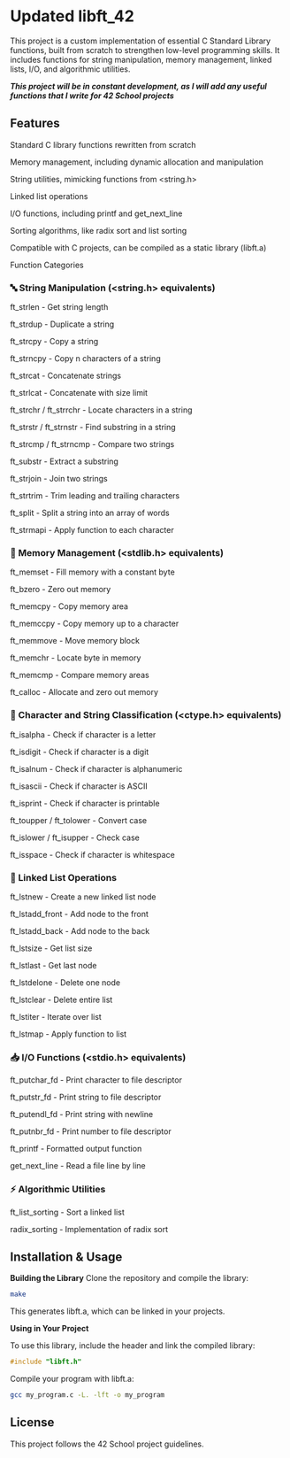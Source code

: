 # Updated libft_42

This project is a custom implementation of essential C Standard Library functions, built from scratch to strengthen low-level programming skills. It includes functions for string manipulation, memory management, linked lists, I/O, and algorithmic utilities.

***This project will be in constant development, as I will add any useful functions that I write for 42 School projects***

## Features

Standard C library functions rewritten from scratch

Memory management, including dynamic allocation and manipulation

String utilities, mimicking functions from <string.h>

Linked list operations

I/O functions, including printf and get_next_line

Sorting algorithms, like radix sort and list sorting

Compatible with C projects, can be compiled as a static library (libft.a)

Function Categories

### 🔤 String Manipulation (<string.h> equivalents)

ft_strlen - Get string length

ft_strdup - Duplicate a string

ft_strcpy - Copy a string

ft_strncpy - Copy n characters of a string

ft_strcat - Concatenate strings

ft_strlcat - Concatenate with size limit

ft_strchr / ft_strrchr - Locate characters in a string

ft_strstr / ft_strnstr - Find substring in a string

ft_strcmp / ft_strncmp - Compare two strings

ft_substr - Extract a substring

ft_strjoin - Join two strings

ft_strtrim - Trim leading and trailing characters

ft_split - Split a string into an array of words

ft_strmapi - Apply function to each character

### 🧠 Memory Management (<stdlib.h> equivalents)

ft_memset - Fill memory with a constant byte

ft_bzero - Zero out memory

ft_memcpy - Copy memory area

ft_memccpy - Copy memory up to a character

ft_memmove - Move memory block

ft_memchr - Locate byte in memory

ft_memcmp - Compare memory areas

ft_calloc - Allocate and zero out memory

### 🔢 Character and String Classification (<ctype.h> equivalents)

ft_isalpha - Check if character is a letter

ft_isdigit - Check if character is a digit

ft_isalnum - Check if character is alphanumeric

ft_isascii - Check if character is ASCII

ft_isprint - Check if character is printable

ft_toupper / ft_tolower - Convert case

ft_islower / ft_isupper - Check case

ft_isspace - Check if character is whitespace

### 🔗 Linked List Operations

ft_lstnew - Create a new linked list node

ft_lstadd_front - Add node to the front

ft_lstadd_back - Add node to the back

ft_lstsize - Get list size

ft_lstlast - Get last node

ft_lstdelone - Delete one node

ft_lstclear - Delete entire list

ft_lstiter - Iterate over list

ft_lstmap - Apply function to list

### 📥 I/O Functions (<stdio.h> equivalents)

ft_putchar_fd - Print character to file descriptor

ft_putstr_fd - Print string to file descriptor

ft_putendl_fd - Print string with newline

ft_putnbr_fd - Print number to file descriptor

ft_printf - Formatted output function

get_next_line - Read a file line by line

### ⚡ Algorithmic Utilities

ft_list_sorting - Sort a linked list

radix_sorting - Implementation of radix sort


## Installation & Usage

**Building the Library**
Clone the repository and compile the library:

``` sh
make
```

This generates libft.a, which can be linked in your projects.

**Using in Your Project**

To use this library, include the header and link the compiled library:

``` c
#include "libft.h"
```

Compile your program with libft.a:

``` sh
gcc my_program.c -L. -lft -o my_program
```

## License

This project follows the 42 School project guidelines.
